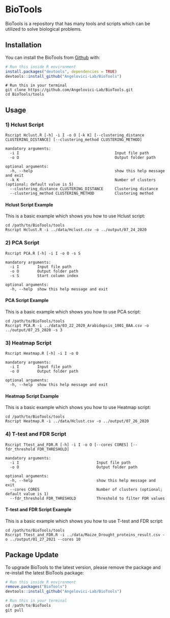 # BioTools

<!-- badges: start -->
<!-- badges: end -->

BioTools is a repository that has many tools and scripts which can be utilized to solve biological problems.

## Installation

You can install the BioTools from [Github](https://github.com/Angelovici-Lab/BioTools) with:

``` r
# Run this inside R environment
install.packages("devtools", dependencies = TRUE)
devtools::install_github("Angelovici-Lab/BioTools")
```
```
# Run this in your terminal
git clone https://github.com/Angelovici-Lab/BioTools.git
cd BioTools/tools
```

## Usage

### 1) Hclust Script
```
Rscript Hclust.R [-h] -i I -o O [-k K] [--clustering_distance CLUSTERING_DISTANCE] [--clustering_method CLUSTERING_METHOD]

mandatory arguments:
  -i I                                          Input file path
  -o O                                          Output folder path

optional arguments:
  -h, --help                                    show this help message and exit
  -k K                                          Number of clusters (optional; default value is 5)
  --clustering_distance CLUSTERING_DISTANCE     Clustering distance
  --clustering_method CLUSTERING_METHOD         Clustering method
```

#### Hclust Script Example

This is a basic example which shows you how to use Hclust script:

```
cd /path/to/BioTools/tools
Rscript Hclust.R -i ../data/Hclust.csv -o ../output/07_24_2020
```

### 2) PCA Script
```
Rscript PCA.R [-h] -i I -o O -s S

mandatory arguments:
  -i I        Input file path
  -o O        Output folder path
  -s S        Start column index

optional arguments:
  -h, --help  show this help message and exit
```

#### PCA Script Example

This is a basic example which shows you how to use PCA script:

```
cd /path/to/BioTools/tools
Rscript PCA.R -i ../data/03_22_2020_Arabidopsis_1001_BAA.csv -o ../output/07_25_2020 -s 3
```

### 3) Heatmap Script
```
Rscript Heatmap.R [-h] -i I -o O

mandatory arguments:
  -i I        Input file path
  -o O        Output folder path

optional arguments:
  -h, --help  show this help message and exit
```

#### Heatmap Script Example

This is a basic example which shows you how to use Heatmap script:

```
cd /path/to/BioTools/tools
Rscript Heatmap.R -i ../data/Hclust.csv -o ../output/07_26_2020
```

### 4) T-test and FDR Script
```
Rscript Ttest_and_FDR.R [-h] -i I -o O [--cores CORES] [--fdr_threshold FDR_THRESHOLD]

mandatory arguments:
  -i I                                  Input file path
  -o O                                  Output folder path

optional arguments:
  -h, --help                            show this help message and exit
  --cores CORES                         Number of clusters (optional; default value is 1)
  --fdr_threshold FDR_THRESHOLD         Threshold to filter FDR values
```

#### T-test and FDR Script Example

This is a basic example which shows you how to use T-test and FDR script:

```
cd /path/to/BioTools/tools
Rscript Ttest_and_FDR.R -i ../data/Maize_Drought_proteins_result.csv -o ../output/01_27_2021 --cores 10
```

## Package Update

To upgrade BioTools to the latest version, please remove the package and re-install the latest BioTools package:

``` r
# Run this inside R environment
remove.packages("BioTools")
devtools::install_github("Angelovici-Lab/BioTools")
```

``` r
# Run this in your terminal
cd /path/to/BioTools
git pull
```
